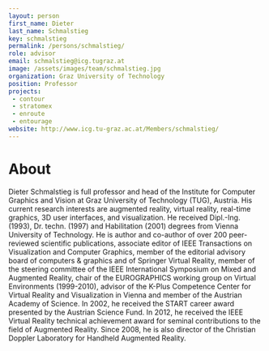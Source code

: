 ```yaml
---
layout: person
first_name: Dieter
last_name: Schmalstieg
key: schmalstieg
permalink: /persons/schmalstieg/
role: advisor
email: schmalstieg@icg.tugraz.at
image: /assets/images/team/schmalstieg.jpg
organization: Graz University of Technology
position: Professor
projects: 
 - contour
 - stratomex
 - enroute
 - entourage
website: http://www.icg.tu-graz.ac.at/Members/schmalstieg/
---
```


# About

Dieter Schmalstieg is full professor and head of the Institute for Computer Graphics and Vision at Graz University of Technology (TUG), Austria. His current research interests are augmented reality, virtual reality, real-time graphics, 3D user interfaces, and visualization. He received Dipl.-Ing. (1993), Dr. techn. (1997) and Habilitation (2001) degrees from Vienna University of Technology. He is author and co-author of over 200 peer-reviewed scientific publications, associate editor of IEEE Transactions on Visualization and Computer Graphics, member of the editorial advisory board of computers & graphics and of Springer Virtual Reality, member of the steering committee of the IEEE International Symposium on Mixed and Augmented Reality, chair of the EUROGRAPHICS working group on Virtual Environments (1999-2010), advisor of the K-Plus Competence Center for Virtual Reality and Visualization in Vienna and member of the Austrian Academy of Science. In 2002, he received the START career award presented by the Austrian Science Fund. In 2012, he received the IEEE Virtual Reality technical achievement award for seminal contributions to the field of Augmented Reality. Since 2008, he is also director of the Christian Doppler Laboratory for Handheld Augmented Reality.